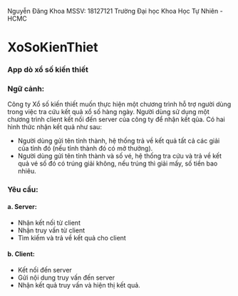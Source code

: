 Nguyễn Đăng Khoa
MSSV: 18127121
Trường Đại học Khoa Học Tự Nhiên - HCMC

# XoSoKienThiet
### App dò xổ số kiến thiết
### Ngữ cảnh:
Công ty Xổ số kiến thiết muốn thực hiện một chương trình hỗ trợ người dùng trong
việc tra cứu kết quả xổ số hàng ngày. Người dùng sử dụng một chương trình client kết
nối đến server của công ty để nhận kết qủa. Có hai hình thức nhận kết quả như sau:
- Người dùng gửi tên tỉnh thành, hệ thống trả về kết quả tất cả các giải của tỉnh đó
(nếu tỉnh thành đó có mở thưởng).
- Người dùng gửi tên tỉnh thành và số vé, hệ thống tra cứu và trả về kết quả vé số
đó có trúng giải không, nếu trúng thì giải mấy, số tiền bao nhiêu.
### Yêu cầu:
#### a. Server:
- Nhận kết nối từ client
- Nhận truy vấn từ client
- Tìm kiếm và trả về kết quả cho client
#### b. Client:
- Kết nối đến server
- Gửi nội dung truy vấn đến server
- Nhận kết quả truy vấn và hiện thị kết quả.
